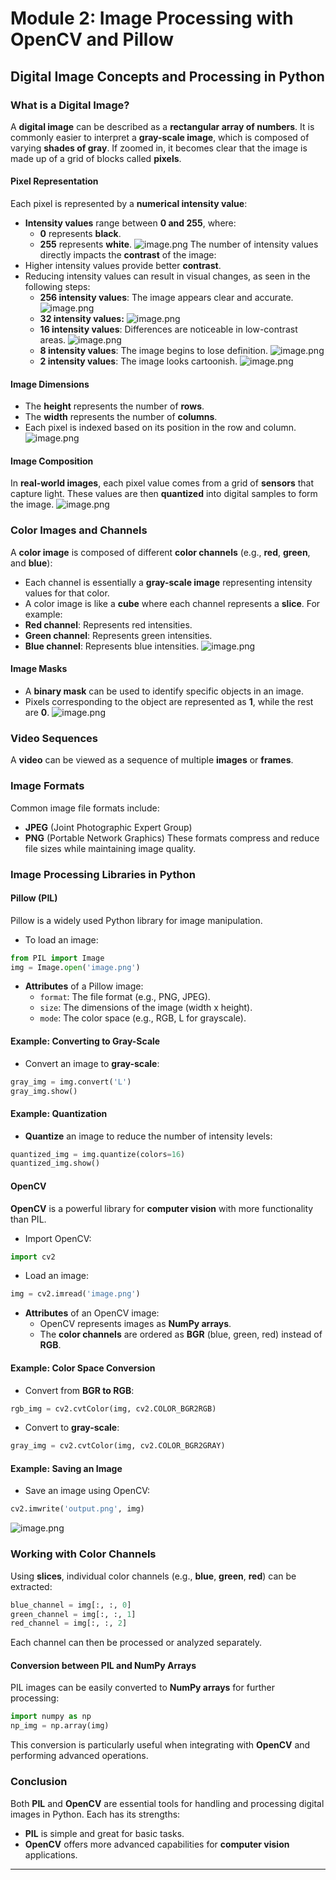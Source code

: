 

# Module 2: Image Processing with OpenCV and Pillow
## Digital Image Concepts and Processing in Python
### What is a Digital Image?
A **digital image** can be described as a **rectangular array of numbers**. It is commonly easier to interpret a **gray-scale image**, which is composed of varying **shades of gray**. If zoomed in, it becomes clear that the image is made up of a grid of blocks called **pixels**.
#### Pixel Representation
Each pixel is represented by a **numerical intensity value**:
- **Intensity values** range between **0 and 255**, where:
	- **0** represents **black**.
	- **255** represents **white**.
![image.png](https://prod-files-secure.s3.us-west-2.amazonaws.com/03e82b26-cccb-4906-bb56-adabcbdc0655/fa1bb4aa-313a-44c2-a7b3-7fa4a8432b08/image.png?X-Amz-Algorithm=AWS4-HMAC-SHA256&X-Amz-Content-Sha256=UNSIGNED-PAYLOAD&X-Amz-Credential=ASIAZI2LB466YFUWIE43%2F20250129%2Fus-west-2%2Fs3%2Faws4_request&X-Amz-Date=20250129T132041Z&X-Amz-Expires=3600&X-Amz-Security-Token=IQoJb3JpZ2luX2VjEIX%2F%2F%2F%2F%2F%2F%2F%2F%2F%2FwEaCXVzLXdlc3QtMiJHMEUCIQDEDcPQMt7G%2Fn9NyZD7hTUT1mb3gsK8QoB2OMb38ZWo7wIgQmhlSt1i6Xx3tEONc0OgtofSzDa%2BG5u21VP9XTFTm3gqiAQIjv%2F%2F%2F%2F%2F%2F%2F%2F%2F%2FARAAGgw2Mzc0MjMxODM4MDUiDNnSepOj1TU9wg554CrcA1miKrberu08LvgBtKPbkGiyqtQE3YJPAlbtkcOeNeFtWHbZ3BHi6egGrWNaHvCcgSr6I4st4Pk%2BFy3k2BKc%2FqE8EvUFYWFuDDC2mtHfQClB92CzNi7II5O3F%2FWRuRXNATfyiKqN9MpDh5oUcFnxIIDDUMwbSsF7wgmNyYh2mnniUBtvNER%2FFeSnKju%2FBBWIOpD7E9UCGiVtZE%2Bi7NNO4zxXPO929M7VyW1UQuyIvYOhO7JtJ8bXt7jGujGLb99fGjHv4jSPI4vFu4oepH%2FDu4AWLitAvjmPPtA8hhb4Qnu9dmLRP3zHJwwn9oiqIJNL8FEF1mzlZfkna%2BBK686eKYUuNSP5wxNiBnwbTbInf3xOvvhgw82Di1rqeDCwwi4I%2FsQ43BwRrL0BjL6rws7qM6FZAEP5K89Z%2B76RK3L4aSEUKdT%2F8gMfU%2F7qpLFO6B8emn4pkcD3qePLOZL%2FduHxlCEK9cqlQf%2FWO6nTmSCdqcTj9LthVVknPk25bQwbSdbz7ZdYjbhMjA8L4MYQpdPuNONrG8I7a8634waQl0FtFmt0ba1%2F332DP4kTvfoFK9O3ZxCnqO6Nz5hTFnClDXEbWo6kdbcQRiwVeXsBRSNiQqRlsycxwNFLMazWD6JzMJ7L6LwGOqUBY6i%2B%2FVd5C8vVMxFzrh8n1xtey9xkGPPdMWAwOMysQwXcQJjh3yI5GA4aq9fJEzfZOaqgcw07xlKWZ5JoUkeJiltH6MtqDSuzbQV5Qqlo24sw9TZH8agJbNtFaY5Ki7P9fOnCBfHBAciRW3GUN%2BiNTmDo4hJJEgMw%2BZ61HAhrOEB2q6r5l3Op3RD4%2F6T5vx8aeDtJOGxyycFkdqoLW2jssGOiJdwg&X-Amz-Signature=90e6f046f808941de558f11d3d896cc5aa4dbfab433876137c5f193985eba2c1&X-Amz-SignedHeaders=host&x-id=GetObject)
The number of intensity values directly impacts the **contrast** of the image:
- Higher intensity values provide better **contrast**.
- Reducing intensity values can result in visual changes, as seen in the following steps:
	- **256 intensity values**: The image appears clear and accurate.
![image.png](https://prod-files-secure.s3.us-west-2.amazonaws.com/03e82b26-cccb-4906-bb56-adabcbdc0655/0de7dfb4-99dc-4b87-8932-5165b3c3b775/image.png?X-Amz-Algorithm=AWS4-HMAC-SHA256&X-Amz-Content-Sha256=UNSIGNED-PAYLOAD&X-Amz-Credential=ASIAZI2LB4667KFF3SM7%2F20250129%2Fus-west-2%2Fs3%2Faws4_request&X-Amz-Date=20250129T132042Z&X-Amz-Expires=3600&X-Amz-Security-Token=IQoJb3JpZ2luX2VjEIX%2F%2F%2F%2F%2F%2F%2F%2F%2F%2FwEaCXVzLXdlc3QtMiJIMEYCIQDrwcaUvJ6v3DFdA%2FAhfpg38Q%2BUo%2FSQ82XkW9hu6CmCxAIhAJl9cqnkl0Q2rUCSs1lxKRHaDgf%2BMCtJMK2EmVk%2FwDbsKogECI7%2F%2F%2F%2F%2F%2F%2F%2F%2F%2FwEQABoMNjM3NDIzMTgzODA1IgzJ9JQ0oxGlMU7d5xoq3AMNSBlaHM8R2aGEuglvUbORLR4KzdlDqidoIRfwQyzRgyqj%2FKCIfymH2uPjo4PgDGCkWXj6a%2BWysGAu3sO48dhDjc%2FaHhDaGq%2BQ0xHbkMh8IrjRRtpJfB7voTjZsaDsl4gQhCZ531Z%2FnrJnn62C19lbXaQ0gPX9s62WkTI1E3mBpenbLLsHf7mjTkcTx7YhvirxVm1Wj9zTvBO4S4EGiDdpXJK2oKT9%2BxNywGeEt2tFOuaaG7DUNlsInogGbSfDcQSn0bG%2Fw125pEIKXTnWENxpl9n%2Bg022EJbHVWt7UbFPjlxYzATXN95S%2F7jUE%2BD01VmLdvzlbqPZgIF8nREMmN8yqc0m5IrOZHNSDHPKXgEdZQFW0xMdk8b9Vb7XMxLXWD2Olh570d3e3gWGSQfDRnllbYNmgoF%2FSnveU2oA96%2BE8JF8M6xGZkp2xiR6a7Z%2Bm%2FftKb%2BSnemCEoeK%2FtX3NtxwJgSBKo%2FzFudBwBsF41DBWm9xGQwnlR2jL3xChUWLZDvncdHTxASDhLOYD3TxMXGZFNmyeFL%2FUgS0bcaSft%2BJx%2FuzP%2FR2iFoPsH9Et0XaWQA4%2B9E%2BYFSZmxHmRqCRsX%2FSYgmtpILSpplL59je1FNFnR53VZ41oOumoWxJ9zDoy%2Bi8BjqkAcH3vx0jwbPOs9o5fEIeoDBswrxNQL2a6qSSBtUZcdR5I4JtnUf0QrnmPGydDufWs8Df4ki6jNNxyfX%2FS3gRE60dc0cgi%2FeJ2S1gVdTT4YG9Hk6EJOeB66zwo8H0cRAy7h74%2FRK7jeTo2ULeEMR3tfPvaOUNmr377RzYIUZpnqpOgD5zrl5x%2BixHoMEF1Qqm%2FhJKau4i8r8yB%2FXC6GuObflf7VWH&X-Amz-Signature=413252f2ab0e679dfa7e9667b32c0567f51cdfa683e1b38e190d9b7aaed49f2b&X-Amz-SignedHeaders=host&x-id=GetObject)
	- **32 intensity values:**
![image.png](https://prod-files-secure.s3.us-west-2.amazonaws.com/03e82b26-cccb-4906-bb56-adabcbdc0655/7eb81f08-b190-4c5a-ba2b-2a498a15b2c4/image.png?X-Amz-Algorithm=AWS4-HMAC-SHA256&X-Amz-Content-Sha256=UNSIGNED-PAYLOAD&X-Amz-Credential=ASIAZI2LB4667KFF3SM7%2F20250129%2Fus-west-2%2Fs3%2Faws4_request&X-Amz-Date=20250129T132042Z&X-Amz-Expires=3600&X-Amz-Security-Token=IQoJb3JpZ2luX2VjEIX%2F%2F%2F%2F%2F%2F%2F%2F%2F%2FwEaCXVzLXdlc3QtMiJIMEYCIQDrwcaUvJ6v3DFdA%2FAhfpg38Q%2BUo%2FSQ82XkW9hu6CmCxAIhAJl9cqnkl0Q2rUCSs1lxKRHaDgf%2BMCtJMK2EmVk%2FwDbsKogECI7%2F%2F%2F%2F%2F%2F%2F%2F%2F%2FwEQABoMNjM3NDIzMTgzODA1IgzJ9JQ0oxGlMU7d5xoq3AMNSBlaHM8R2aGEuglvUbORLR4KzdlDqidoIRfwQyzRgyqj%2FKCIfymH2uPjo4PgDGCkWXj6a%2BWysGAu3sO48dhDjc%2FaHhDaGq%2BQ0xHbkMh8IrjRRtpJfB7voTjZsaDsl4gQhCZ531Z%2FnrJnn62C19lbXaQ0gPX9s62WkTI1E3mBpenbLLsHf7mjTkcTx7YhvirxVm1Wj9zTvBO4S4EGiDdpXJK2oKT9%2BxNywGeEt2tFOuaaG7DUNlsInogGbSfDcQSn0bG%2Fw125pEIKXTnWENxpl9n%2Bg022EJbHVWt7UbFPjlxYzATXN95S%2F7jUE%2BD01VmLdvzlbqPZgIF8nREMmN8yqc0m5IrOZHNSDHPKXgEdZQFW0xMdk8b9Vb7XMxLXWD2Olh570d3e3gWGSQfDRnllbYNmgoF%2FSnveU2oA96%2BE8JF8M6xGZkp2xiR6a7Z%2Bm%2FftKb%2BSnemCEoeK%2FtX3NtxwJgSBKo%2FzFudBwBsF41DBWm9xGQwnlR2jL3xChUWLZDvncdHTxASDhLOYD3TxMXGZFNmyeFL%2FUgS0bcaSft%2BJx%2FuzP%2FR2iFoPsH9Et0XaWQA4%2B9E%2BYFSZmxHmRqCRsX%2FSYgmtpILSpplL59je1FNFnR53VZ41oOumoWxJ9zDoy%2Bi8BjqkAcH3vx0jwbPOs9o5fEIeoDBswrxNQL2a6qSSBtUZcdR5I4JtnUf0QrnmPGydDufWs8Df4ki6jNNxyfX%2FS3gRE60dc0cgi%2FeJ2S1gVdTT4YG9Hk6EJOeB66zwo8H0cRAy7h74%2FRK7jeTo2ULeEMR3tfPvaOUNmr377RzYIUZpnqpOgD5zrl5x%2BixHoMEF1Qqm%2FhJKau4i8r8yB%2FXC6GuObflf7VWH&X-Amz-Signature=ce3f960a22502bb66fd48bcd408220f92cd28d7a1bfdee66cb12c57826b92383&X-Amz-SignedHeaders=host&x-id=GetObject)
	- **16 intensity values**: Differences are noticeable in low-contrast areas.
![image.png](https://prod-files-secure.s3.us-west-2.amazonaws.com/03e82b26-cccb-4906-bb56-adabcbdc0655/6bf56d44-9a14-4b7b-98c2-1f00b8630f0c/image.png?X-Amz-Algorithm=AWS4-HMAC-SHA256&X-Amz-Content-Sha256=UNSIGNED-PAYLOAD&X-Amz-Credential=ASIAZI2LB4667KFF3SM7%2F20250129%2Fus-west-2%2Fs3%2Faws4_request&X-Amz-Date=20250129T132042Z&X-Amz-Expires=3600&X-Amz-Security-Token=IQoJb3JpZ2luX2VjEIX%2F%2F%2F%2F%2F%2F%2F%2F%2F%2FwEaCXVzLXdlc3QtMiJIMEYCIQDrwcaUvJ6v3DFdA%2FAhfpg38Q%2BUo%2FSQ82XkW9hu6CmCxAIhAJl9cqnkl0Q2rUCSs1lxKRHaDgf%2BMCtJMK2EmVk%2FwDbsKogECI7%2F%2F%2F%2F%2F%2F%2F%2F%2F%2FwEQABoMNjM3NDIzMTgzODA1IgzJ9JQ0oxGlMU7d5xoq3AMNSBlaHM8R2aGEuglvUbORLR4KzdlDqidoIRfwQyzRgyqj%2FKCIfymH2uPjo4PgDGCkWXj6a%2BWysGAu3sO48dhDjc%2FaHhDaGq%2BQ0xHbkMh8IrjRRtpJfB7voTjZsaDsl4gQhCZ531Z%2FnrJnn62C19lbXaQ0gPX9s62WkTI1E3mBpenbLLsHf7mjTkcTx7YhvirxVm1Wj9zTvBO4S4EGiDdpXJK2oKT9%2BxNywGeEt2tFOuaaG7DUNlsInogGbSfDcQSn0bG%2Fw125pEIKXTnWENxpl9n%2Bg022EJbHVWt7UbFPjlxYzATXN95S%2F7jUE%2BD01VmLdvzlbqPZgIF8nREMmN8yqc0m5IrOZHNSDHPKXgEdZQFW0xMdk8b9Vb7XMxLXWD2Olh570d3e3gWGSQfDRnllbYNmgoF%2FSnveU2oA96%2BE8JF8M6xGZkp2xiR6a7Z%2Bm%2FftKb%2BSnemCEoeK%2FtX3NtxwJgSBKo%2FzFudBwBsF41DBWm9xGQwnlR2jL3xChUWLZDvncdHTxASDhLOYD3TxMXGZFNmyeFL%2FUgS0bcaSft%2BJx%2FuzP%2FR2iFoPsH9Et0XaWQA4%2B9E%2BYFSZmxHmRqCRsX%2FSYgmtpILSpplL59je1FNFnR53VZ41oOumoWxJ9zDoy%2Bi8BjqkAcH3vx0jwbPOs9o5fEIeoDBswrxNQL2a6qSSBtUZcdR5I4JtnUf0QrnmPGydDufWs8Df4ki6jNNxyfX%2FS3gRE60dc0cgi%2FeJ2S1gVdTT4YG9Hk6EJOeB66zwo8H0cRAy7h74%2FRK7jeTo2ULeEMR3tfPvaOUNmr377RzYIUZpnqpOgD5zrl5x%2BixHoMEF1Qqm%2FhJKau4i8r8yB%2FXC6GuObflf7VWH&X-Amz-Signature=419694d72645f9ce5fc8509daebe44038a7fb0a0f302ace9fca21be7d3f63514&X-Amz-SignedHeaders=host&x-id=GetObject)
	- **8 intensity values**: The image begins to lose definition.
![image.png](https://prod-files-secure.s3.us-west-2.amazonaws.com/03e82b26-cccb-4906-bb56-adabcbdc0655/cca05878-ca1a-43e0-8bec-1d146756f9ae/image.png?X-Amz-Algorithm=AWS4-HMAC-SHA256&X-Amz-Content-Sha256=UNSIGNED-PAYLOAD&X-Amz-Credential=ASIAZI2LB4667KFF3SM7%2F20250129%2Fus-west-2%2Fs3%2Faws4_request&X-Amz-Date=20250129T132041Z&X-Amz-Expires=3600&X-Amz-Security-Token=IQoJb3JpZ2luX2VjEIX%2F%2F%2F%2F%2F%2F%2F%2F%2F%2FwEaCXVzLXdlc3QtMiJIMEYCIQDrwcaUvJ6v3DFdA%2FAhfpg38Q%2BUo%2FSQ82XkW9hu6CmCxAIhAJl9cqnkl0Q2rUCSs1lxKRHaDgf%2BMCtJMK2EmVk%2FwDbsKogECI7%2F%2F%2F%2F%2F%2F%2F%2F%2F%2FwEQABoMNjM3NDIzMTgzODA1IgzJ9JQ0oxGlMU7d5xoq3AMNSBlaHM8R2aGEuglvUbORLR4KzdlDqidoIRfwQyzRgyqj%2FKCIfymH2uPjo4PgDGCkWXj6a%2BWysGAu3sO48dhDjc%2FaHhDaGq%2BQ0xHbkMh8IrjRRtpJfB7voTjZsaDsl4gQhCZ531Z%2FnrJnn62C19lbXaQ0gPX9s62WkTI1E3mBpenbLLsHf7mjTkcTx7YhvirxVm1Wj9zTvBO4S4EGiDdpXJK2oKT9%2BxNywGeEt2tFOuaaG7DUNlsInogGbSfDcQSn0bG%2Fw125pEIKXTnWENxpl9n%2Bg022EJbHVWt7UbFPjlxYzATXN95S%2F7jUE%2BD01VmLdvzlbqPZgIF8nREMmN8yqc0m5IrOZHNSDHPKXgEdZQFW0xMdk8b9Vb7XMxLXWD2Olh570d3e3gWGSQfDRnllbYNmgoF%2FSnveU2oA96%2BE8JF8M6xGZkp2xiR6a7Z%2Bm%2FftKb%2BSnemCEoeK%2FtX3NtxwJgSBKo%2FzFudBwBsF41DBWm9xGQwnlR2jL3xChUWLZDvncdHTxASDhLOYD3TxMXGZFNmyeFL%2FUgS0bcaSft%2BJx%2FuzP%2FR2iFoPsH9Et0XaWQA4%2B9E%2BYFSZmxHmRqCRsX%2FSYgmtpILSpplL59je1FNFnR53VZ41oOumoWxJ9zDoy%2Bi8BjqkAcH3vx0jwbPOs9o5fEIeoDBswrxNQL2a6qSSBtUZcdR5I4JtnUf0QrnmPGydDufWs8Df4ki6jNNxyfX%2FS3gRE60dc0cgi%2FeJ2S1gVdTT4YG9Hk6EJOeB66zwo8H0cRAy7h74%2FRK7jeTo2ULeEMR3tfPvaOUNmr377RzYIUZpnqpOgD5zrl5x%2BixHoMEF1Qqm%2FhJKau4i8r8yB%2FXC6GuObflf7VWH&X-Amz-Signature=4d7f01d52ef5eb927df9915f553813a701bfdcff6e9fe1f6cf9f875193acf3c5&X-Amz-SignedHeaders=host&x-id=GetObject)
	- **2 intensity values**: The image looks cartoonish.
![image.png](https://prod-files-secure.s3.us-west-2.amazonaws.com/03e82b26-cccb-4906-bb56-adabcbdc0655/12da64d7-6b97-44e0-bc2c-52b9c47ce212/image.png?X-Amz-Algorithm=AWS4-HMAC-SHA256&X-Amz-Content-Sha256=UNSIGNED-PAYLOAD&X-Amz-Credential=ASIAZI2LB4667KFF3SM7%2F20250129%2Fus-west-2%2Fs3%2Faws4_request&X-Amz-Date=20250129T132042Z&X-Amz-Expires=3600&X-Amz-Security-Token=IQoJb3JpZ2luX2VjEIX%2F%2F%2F%2F%2F%2F%2F%2F%2F%2FwEaCXVzLXdlc3QtMiJIMEYCIQDrwcaUvJ6v3DFdA%2FAhfpg38Q%2BUo%2FSQ82XkW9hu6CmCxAIhAJl9cqnkl0Q2rUCSs1lxKRHaDgf%2BMCtJMK2EmVk%2FwDbsKogECI7%2F%2F%2F%2F%2F%2F%2F%2F%2F%2FwEQABoMNjM3NDIzMTgzODA1IgzJ9JQ0oxGlMU7d5xoq3AMNSBlaHM8R2aGEuglvUbORLR4KzdlDqidoIRfwQyzRgyqj%2FKCIfymH2uPjo4PgDGCkWXj6a%2BWysGAu3sO48dhDjc%2FaHhDaGq%2BQ0xHbkMh8IrjRRtpJfB7voTjZsaDsl4gQhCZ531Z%2FnrJnn62C19lbXaQ0gPX9s62WkTI1E3mBpenbLLsHf7mjTkcTx7YhvirxVm1Wj9zTvBO4S4EGiDdpXJK2oKT9%2BxNywGeEt2tFOuaaG7DUNlsInogGbSfDcQSn0bG%2Fw125pEIKXTnWENxpl9n%2Bg022EJbHVWt7UbFPjlxYzATXN95S%2F7jUE%2BD01VmLdvzlbqPZgIF8nREMmN8yqc0m5IrOZHNSDHPKXgEdZQFW0xMdk8b9Vb7XMxLXWD2Olh570d3e3gWGSQfDRnllbYNmgoF%2FSnveU2oA96%2BE8JF8M6xGZkp2xiR6a7Z%2Bm%2FftKb%2BSnemCEoeK%2FtX3NtxwJgSBKo%2FzFudBwBsF41DBWm9xGQwnlR2jL3xChUWLZDvncdHTxASDhLOYD3TxMXGZFNmyeFL%2FUgS0bcaSft%2BJx%2FuzP%2FR2iFoPsH9Et0XaWQA4%2B9E%2BYFSZmxHmRqCRsX%2FSYgmtpILSpplL59je1FNFnR53VZ41oOumoWxJ9zDoy%2Bi8BjqkAcH3vx0jwbPOs9o5fEIeoDBswrxNQL2a6qSSBtUZcdR5I4JtnUf0QrnmPGydDufWs8Df4ki6jNNxyfX%2FS3gRE60dc0cgi%2FeJ2S1gVdTT4YG9Hk6EJOeB66zwo8H0cRAy7h74%2FRK7jeTo2ULeEMR3tfPvaOUNmr377RzYIUZpnqpOgD5zrl5x%2BixHoMEF1Qqm%2FhJKau4i8r8yB%2FXC6GuObflf7VWH&X-Amz-Signature=cea87b64daa027db1f55d46ff70435c28e11be6f8c9fd44d43f179b880833c61&X-Amz-SignedHeaders=host&x-id=GetObject)
#### Image Dimensions
- The **height** represents the number of **rows**.
- The **width** represents the number of **columns**.
- Each pixel is indexed based on its position in the row and column.
![image.png](https://prod-files-secure.s3.us-west-2.amazonaws.com/03e82b26-cccb-4906-bb56-adabcbdc0655/ff056335-e79e-4491-b508-30cd45b6c194/image.png?X-Amz-Algorithm=AWS4-HMAC-SHA256&X-Amz-Content-Sha256=UNSIGNED-PAYLOAD&X-Amz-Credential=ASIAZI2LB466YFUWIE43%2F20250129%2Fus-west-2%2Fs3%2Faws4_request&X-Amz-Date=20250129T132041Z&X-Amz-Expires=3600&X-Amz-Security-Token=IQoJb3JpZ2luX2VjEIX%2F%2F%2F%2F%2F%2F%2F%2F%2F%2FwEaCXVzLXdlc3QtMiJHMEUCIQDEDcPQMt7G%2Fn9NyZD7hTUT1mb3gsK8QoB2OMb38ZWo7wIgQmhlSt1i6Xx3tEONc0OgtofSzDa%2BG5u21VP9XTFTm3gqiAQIjv%2F%2F%2F%2F%2F%2F%2F%2F%2F%2FARAAGgw2Mzc0MjMxODM4MDUiDNnSepOj1TU9wg554CrcA1miKrberu08LvgBtKPbkGiyqtQE3YJPAlbtkcOeNeFtWHbZ3BHi6egGrWNaHvCcgSr6I4st4Pk%2BFy3k2BKc%2FqE8EvUFYWFuDDC2mtHfQClB92CzNi7II5O3F%2FWRuRXNATfyiKqN9MpDh5oUcFnxIIDDUMwbSsF7wgmNyYh2mnniUBtvNER%2FFeSnKju%2FBBWIOpD7E9UCGiVtZE%2Bi7NNO4zxXPO929M7VyW1UQuyIvYOhO7JtJ8bXt7jGujGLb99fGjHv4jSPI4vFu4oepH%2FDu4AWLitAvjmPPtA8hhb4Qnu9dmLRP3zHJwwn9oiqIJNL8FEF1mzlZfkna%2BBK686eKYUuNSP5wxNiBnwbTbInf3xOvvhgw82Di1rqeDCwwi4I%2FsQ43BwRrL0BjL6rws7qM6FZAEP5K89Z%2B76RK3L4aSEUKdT%2F8gMfU%2F7qpLFO6B8emn4pkcD3qePLOZL%2FduHxlCEK9cqlQf%2FWO6nTmSCdqcTj9LthVVknPk25bQwbSdbz7ZdYjbhMjA8L4MYQpdPuNONrG8I7a8634waQl0FtFmt0ba1%2F332DP4kTvfoFK9O3ZxCnqO6Nz5hTFnClDXEbWo6kdbcQRiwVeXsBRSNiQqRlsycxwNFLMazWD6JzMJ7L6LwGOqUBY6i%2B%2FVd5C8vVMxFzrh8n1xtey9xkGPPdMWAwOMysQwXcQJjh3yI5GA4aq9fJEzfZOaqgcw07xlKWZ5JoUkeJiltH6MtqDSuzbQV5Qqlo24sw9TZH8agJbNtFaY5Ki7P9fOnCBfHBAciRW3GUN%2BiNTmDo4hJJEgMw%2BZ61HAhrOEB2q6r5l3Op3RD4%2F6T5vx8aeDtJOGxyycFkdqoLW2jssGOiJdwg&X-Amz-Signature=7fb297a505f41dbeb7c1c39938dbb0ab052b94ef00c3c751cba4cb7337eb52ae&X-Amz-SignedHeaders=host&x-id=GetObject)
#### Image Composition
In **real-world images**, each pixel value comes from a grid of **sensors** that capture light. These values are then **quantized** into digital samples to form the image.
![image.png](https://prod-files-secure.s3.us-west-2.amazonaws.com/03e82b26-cccb-4906-bb56-adabcbdc0655/0c721ea0-409b-4d32-b630-a00d6f170d18/image.png?X-Amz-Algorithm=AWS4-HMAC-SHA256&X-Amz-Content-Sha256=UNSIGNED-PAYLOAD&X-Amz-Credential=ASIAZI2LB466YFUWIE43%2F20250129%2Fus-west-2%2Fs3%2Faws4_request&X-Amz-Date=20250129T132041Z&X-Amz-Expires=3600&X-Amz-Security-Token=IQoJb3JpZ2luX2VjEIX%2F%2F%2F%2F%2F%2F%2F%2F%2F%2FwEaCXVzLXdlc3QtMiJHMEUCIQDEDcPQMt7G%2Fn9NyZD7hTUT1mb3gsK8QoB2OMb38ZWo7wIgQmhlSt1i6Xx3tEONc0OgtofSzDa%2BG5u21VP9XTFTm3gqiAQIjv%2F%2F%2F%2F%2F%2F%2F%2F%2F%2FARAAGgw2Mzc0MjMxODM4MDUiDNnSepOj1TU9wg554CrcA1miKrberu08LvgBtKPbkGiyqtQE3YJPAlbtkcOeNeFtWHbZ3BHi6egGrWNaHvCcgSr6I4st4Pk%2BFy3k2BKc%2FqE8EvUFYWFuDDC2mtHfQClB92CzNi7II5O3F%2FWRuRXNATfyiKqN9MpDh5oUcFnxIIDDUMwbSsF7wgmNyYh2mnniUBtvNER%2FFeSnKju%2FBBWIOpD7E9UCGiVtZE%2Bi7NNO4zxXPO929M7VyW1UQuyIvYOhO7JtJ8bXt7jGujGLb99fGjHv4jSPI4vFu4oepH%2FDu4AWLitAvjmPPtA8hhb4Qnu9dmLRP3zHJwwn9oiqIJNL8FEF1mzlZfkna%2BBK686eKYUuNSP5wxNiBnwbTbInf3xOvvhgw82Di1rqeDCwwi4I%2FsQ43BwRrL0BjL6rws7qM6FZAEP5K89Z%2B76RK3L4aSEUKdT%2F8gMfU%2F7qpLFO6B8emn4pkcD3qePLOZL%2FduHxlCEK9cqlQf%2FWO6nTmSCdqcTj9LthVVknPk25bQwbSdbz7ZdYjbhMjA8L4MYQpdPuNONrG8I7a8634waQl0FtFmt0ba1%2F332DP4kTvfoFK9O3ZxCnqO6Nz5hTFnClDXEbWo6kdbcQRiwVeXsBRSNiQqRlsycxwNFLMazWD6JzMJ7L6LwGOqUBY6i%2B%2FVd5C8vVMxFzrh8n1xtey9xkGPPdMWAwOMysQwXcQJjh3yI5GA4aq9fJEzfZOaqgcw07xlKWZ5JoUkeJiltH6MtqDSuzbQV5Qqlo24sw9TZH8agJbNtFaY5Ki7P9fOnCBfHBAciRW3GUN%2BiNTmDo4hJJEgMw%2BZ61HAhrOEB2q6r5l3Op3RD4%2F6T5vx8aeDtJOGxyycFkdqoLW2jssGOiJdwg&X-Amz-Signature=a892107b9caa6aad5fa8a7871403d751b83e522b7921b8be567ce67c20198402&X-Amz-SignedHeaders=host&x-id=GetObject)
### Color Images and Channels
A **color image** is composed of different **color channels** (e.g., **red**, **green**, and **blue**):
- Each channel is essentially a **gray-scale image** representing intensity values for that color.
- A color image is like a **cube** where each channel represents a **slice**.
For example:
- **Red channel**: Represents red intensities.
- **Green channel**: Represents green intensities.
- **Blue channel**: Represents blue intensities.
![image.png](https://prod-files-secure.s3.us-west-2.amazonaws.com/03e82b26-cccb-4906-bb56-adabcbdc0655/c0cc17c9-842f-413f-82e8-f3f44278cf74/image.png?X-Amz-Algorithm=AWS4-HMAC-SHA256&X-Amz-Content-Sha256=UNSIGNED-PAYLOAD&X-Amz-Credential=ASIAZI2LB466YFUWIE43%2F20250129%2Fus-west-2%2Fs3%2Faws4_request&X-Amz-Date=20250129T132041Z&X-Amz-Expires=3600&X-Amz-Security-Token=IQoJb3JpZ2luX2VjEIX%2F%2F%2F%2F%2F%2F%2F%2F%2F%2FwEaCXVzLXdlc3QtMiJHMEUCIQDEDcPQMt7G%2Fn9NyZD7hTUT1mb3gsK8QoB2OMb38ZWo7wIgQmhlSt1i6Xx3tEONc0OgtofSzDa%2BG5u21VP9XTFTm3gqiAQIjv%2F%2F%2F%2F%2F%2F%2F%2F%2F%2FARAAGgw2Mzc0MjMxODM4MDUiDNnSepOj1TU9wg554CrcA1miKrberu08LvgBtKPbkGiyqtQE3YJPAlbtkcOeNeFtWHbZ3BHi6egGrWNaHvCcgSr6I4st4Pk%2BFy3k2BKc%2FqE8EvUFYWFuDDC2mtHfQClB92CzNi7II5O3F%2FWRuRXNATfyiKqN9MpDh5oUcFnxIIDDUMwbSsF7wgmNyYh2mnniUBtvNER%2FFeSnKju%2FBBWIOpD7E9UCGiVtZE%2Bi7NNO4zxXPO929M7VyW1UQuyIvYOhO7JtJ8bXt7jGujGLb99fGjHv4jSPI4vFu4oepH%2FDu4AWLitAvjmPPtA8hhb4Qnu9dmLRP3zHJwwn9oiqIJNL8FEF1mzlZfkna%2BBK686eKYUuNSP5wxNiBnwbTbInf3xOvvhgw82Di1rqeDCwwi4I%2FsQ43BwRrL0BjL6rws7qM6FZAEP5K89Z%2B76RK3L4aSEUKdT%2F8gMfU%2F7qpLFO6B8emn4pkcD3qePLOZL%2FduHxlCEK9cqlQf%2FWO6nTmSCdqcTj9LthVVknPk25bQwbSdbz7ZdYjbhMjA8L4MYQpdPuNONrG8I7a8634waQl0FtFmt0ba1%2F332DP4kTvfoFK9O3ZxCnqO6Nz5hTFnClDXEbWo6kdbcQRiwVeXsBRSNiQqRlsycxwNFLMazWD6JzMJ7L6LwGOqUBY6i%2B%2FVd5C8vVMxFzrh8n1xtey9xkGPPdMWAwOMysQwXcQJjh3yI5GA4aq9fJEzfZOaqgcw07xlKWZ5JoUkeJiltH6MtqDSuzbQV5Qqlo24sw9TZH8agJbNtFaY5Ki7P9fOnCBfHBAciRW3GUN%2BiNTmDo4hJJEgMw%2BZ61HAhrOEB2q6r5l3Op3RD4%2F6T5vx8aeDtJOGxyycFkdqoLW2jssGOiJdwg&X-Amz-Signature=85f95d6e2ad6a3a41d30b77446481976f8d704a6921d549fceb0b6a8eff50ece&X-Amz-SignedHeaders=host&x-id=GetObject)
#### Image Masks
- A **binary mask** can be used to identify specific objects in an image.
- Pixels corresponding to the object are represented as **1**, while the rest are **0**.
![image.png](https://prod-files-secure.s3.us-west-2.amazonaws.com/03e82b26-cccb-4906-bb56-adabcbdc0655/667eab4d-d19d-4618-81d0-663b6beb002c/image.png?X-Amz-Algorithm=AWS4-HMAC-SHA256&X-Amz-Content-Sha256=UNSIGNED-PAYLOAD&X-Amz-Credential=ASIAZI2LB466YFUWIE43%2F20250129%2Fus-west-2%2Fs3%2Faws4_request&X-Amz-Date=20250129T132041Z&X-Amz-Expires=3600&X-Amz-Security-Token=IQoJb3JpZ2luX2VjEIX%2F%2F%2F%2F%2F%2F%2F%2F%2F%2FwEaCXVzLXdlc3QtMiJHMEUCIQDEDcPQMt7G%2Fn9NyZD7hTUT1mb3gsK8QoB2OMb38ZWo7wIgQmhlSt1i6Xx3tEONc0OgtofSzDa%2BG5u21VP9XTFTm3gqiAQIjv%2F%2F%2F%2F%2F%2F%2F%2F%2F%2FARAAGgw2Mzc0MjMxODM4MDUiDNnSepOj1TU9wg554CrcA1miKrberu08LvgBtKPbkGiyqtQE3YJPAlbtkcOeNeFtWHbZ3BHi6egGrWNaHvCcgSr6I4st4Pk%2BFy3k2BKc%2FqE8EvUFYWFuDDC2mtHfQClB92CzNi7II5O3F%2FWRuRXNATfyiKqN9MpDh5oUcFnxIIDDUMwbSsF7wgmNyYh2mnniUBtvNER%2FFeSnKju%2FBBWIOpD7E9UCGiVtZE%2Bi7NNO4zxXPO929M7VyW1UQuyIvYOhO7JtJ8bXt7jGujGLb99fGjHv4jSPI4vFu4oepH%2FDu4AWLitAvjmPPtA8hhb4Qnu9dmLRP3zHJwwn9oiqIJNL8FEF1mzlZfkna%2BBK686eKYUuNSP5wxNiBnwbTbInf3xOvvhgw82Di1rqeDCwwi4I%2FsQ43BwRrL0BjL6rws7qM6FZAEP5K89Z%2B76RK3L4aSEUKdT%2F8gMfU%2F7qpLFO6B8emn4pkcD3qePLOZL%2FduHxlCEK9cqlQf%2FWO6nTmSCdqcTj9LthVVknPk25bQwbSdbz7ZdYjbhMjA8L4MYQpdPuNONrG8I7a8634waQl0FtFmt0ba1%2F332DP4kTvfoFK9O3ZxCnqO6Nz5hTFnClDXEbWo6kdbcQRiwVeXsBRSNiQqRlsycxwNFLMazWD6JzMJ7L6LwGOqUBY6i%2B%2FVd5C8vVMxFzrh8n1xtey9xkGPPdMWAwOMysQwXcQJjh3yI5GA4aq9fJEzfZOaqgcw07xlKWZ5JoUkeJiltH6MtqDSuzbQV5Qqlo24sw9TZH8agJbNtFaY5Ki7P9fOnCBfHBAciRW3GUN%2BiNTmDo4hJJEgMw%2BZ61HAhrOEB2q6r5l3Op3RD4%2F6T5vx8aeDtJOGxyycFkdqoLW2jssGOiJdwg&X-Amz-Signature=82805279d97b6dd7c9fcdc523a36806c3ea813a68db2b1d4c7d1cffb952278a2&X-Amz-SignedHeaders=host&x-id=GetObject)
### Video Sequences
A **video** can be viewed as a sequence of multiple **images** or **frames**.
### Image Formats
Common image file formats include:
- **JPEG** (Joint Photographic Expert Group)
- **PNG** (Portable Network Graphics)
These formats compress and reduce file sizes while maintaining image quality.
### Image Processing Libraries in Python
#### Pillow (PIL)
Pillow is a widely used Python library for image manipulation.
- To load an image:
```python
from PIL import Image
img = Image.open('image.png')
```
- **Attributes** of a Pillow image:
	- `format`: The file format (e.g., PNG, JPEG).
	- `size`: The dimensions of the image (width x height).
	- `mode`: The color space (e.g., RGB, L for grayscale).
#### Example: Converting to Gray-Scale
- Convert an image to **gray-scale**:
```python
gray_img = img.convert('L')
gray_img.show()
```
#### Example: Quantization
- **Quantize** an image to reduce the number of intensity levels:
```python
quantized_img = img.quantize(colors=16)
quantized_img.show()
```
#### OpenCV
**OpenCV** is a powerful library for **computer vision** with more functionality than PIL.
- Import OpenCV:
```python
import cv2
```
- Load an image:
```python
img = cv2.imread('image.png')
```
- **Attributes** of an OpenCV image:
	- OpenCV represents images as **NumPy arrays**.
	- The **color channels** are ordered as **BGR** (blue, green, red) instead of **RGB**.
#### Example: Color Space Conversion
- Convert from **BGR to RGB**:
```python
rgb_img = cv2.cvtColor(img, cv2.COLOR_BGR2RGB)
```
- Convert to **gray-scale**:
```python
gray_img = cv2.cvtColor(img, cv2.COLOR_BGR2GRAY)
```
#### Example: Saving an Image
- Save an image using OpenCV:
```python
cv2.imwrite('output.png', img)
```
![image.png](https://prod-files-secure.s3.us-west-2.amazonaws.com/03e82b26-cccb-4906-bb56-adabcbdc0655/25fcc977-54ea-484c-997e-9b6bd016f347/image.png?X-Amz-Algorithm=AWS4-HMAC-SHA256&X-Amz-Content-Sha256=UNSIGNED-PAYLOAD&X-Amz-Credential=ASIAZI2LB466YFUWIE43%2F20250129%2Fus-west-2%2Fs3%2Faws4_request&X-Amz-Date=20250129T132041Z&X-Amz-Expires=3600&X-Amz-Security-Token=IQoJb3JpZ2luX2VjEIX%2F%2F%2F%2F%2F%2F%2F%2F%2F%2FwEaCXVzLXdlc3QtMiJHMEUCIQDEDcPQMt7G%2Fn9NyZD7hTUT1mb3gsK8QoB2OMb38ZWo7wIgQmhlSt1i6Xx3tEONc0OgtofSzDa%2BG5u21VP9XTFTm3gqiAQIjv%2F%2F%2F%2F%2F%2F%2F%2F%2F%2FARAAGgw2Mzc0MjMxODM4MDUiDNnSepOj1TU9wg554CrcA1miKrberu08LvgBtKPbkGiyqtQE3YJPAlbtkcOeNeFtWHbZ3BHi6egGrWNaHvCcgSr6I4st4Pk%2BFy3k2BKc%2FqE8EvUFYWFuDDC2mtHfQClB92CzNi7II5O3F%2FWRuRXNATfyiKqN9MpDh5oUcFnxIIDDUMwbSsF7wgmNyYh2mnniUBtvNER%2FFeSnKju%2FBBWIOpD7E9UCGiVtZE%2Bi7NNO4zxXPO929M7VyW1UQuyIvYOhO7JtJ8bXt7jGujGLb99fGjHv4jSPI4vFu4oepH%2FDu4AWLitAvjmPPtA8hhb4Qnu9dmLRP3zHJwwn9oiqIJNL8FEF1mzlZfkna%2BBK686eKYUuNSP5wxNiBnwbTbInf3xOvvhgw82Di1rqeDCwwi4I%2FsQ43BwRrL0BjL6rws7qM6FZAEP5K89Z%2B76RK3L4aSEUKdT%2F8gMfU%2F7qpLFO6B8emn4pkcD3qePLOZL%2FduHxlCEK9cqlQf%2FWO6nTmSCdqcTj9LthVVknPk25bQwbSdbz7ZdYjbhMjA8L4MYQpdPuNONrG8I7a8634waQl0FtFmt0ba1%2F332DP4kTvfoFK9O3ZxCnqO6Nz5hTFnClDXEbWo6kdbcQRiwVeXsBRSNiQqRlsycxwNFLMazWD6JzMJ7L6LwGOqUBY6i%2B%2FVd5C8vVMxFzrh8n1xtey9xkGPPdMWAwOMysQwXcQJjh3yI5GA4aq9fJEzfZOaqgcw07xlKWZ5JoUkeJiltH6MtqDSuzbQV5Qqlo24sw9TZH8agJbNtFaY5Ki7P9fOnCBfHBAciRW3GUN%2BiNTmDo4hJJEgMw%2BZ61HAhrOEB2q6r5l3Op3RD4%2F6T5vx8aeDtJOGxyycFkdqoLW2jssGOiJdwg&X-Amz-Signature=1a7bf194361a9f50a1cb8f2fd121d38ffd1e5b8b9f7d2d990a529aed1c391b50&X-Amz-SignedHeaders=host&x-id=GetObject)
### Working with Color Channels
Using **slices**, individual color channels (e.g., **blue**, **green**, **red**) can be extracted:
```python
blue_channel = img[:, :, 0]
green_channel = img[:, :, 1]
red_channel = img[:, :, 2]
```
Each channel can then be processed or analyzed separately.
#### Conversion between PIL and NumPy Arrays
PIL images can be easily converted to **NumPy arrays** for further processing:
```python
import numpy as np
np_img = np.array(img)
```
This conversion is particularly useful when integrating with **OpenCV** and performing advanced operations.
### Conclusion
Both **PIL** and **OpenCV** are essential tools for handling and processing digital images in Python. Each has its strengths:
- **PIL** is simple and great for basic tasks.
- **OpenCV** offers more advanced capabilities for **computer vision** applications.
___


